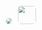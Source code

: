 <p align="center">
  <img src="https://skillicons.dev/icons?i=git,rust,linux,python,bevy,blender" style="border-radius: 8px;" />
  <img src="https://upload.wikimedia.org/wikipedia/commons/1/15/Houdini3D_icon.png" height="48" style="border-radius: 8px; margin-left: 12px;" />
</p>
